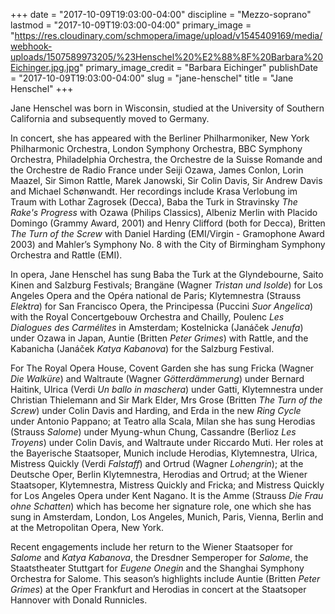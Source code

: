 +++
date = "2017-10-09T19:03:00-04:00"
discipline = "Mezzo-soprano"
lastmod = "2017-10-09T19:03:00-04:00"
primary_image = "https://res.cloudinary.com/schmopera/image/upload/v1545409169/media/webhook-uploads/1507589973205/%23Henschel%20%E2%88%8F%20Barbara%20Eichinger.jpg.jpg"
primary_image_credit = "Barbara Eichinger"
publishDate = "2017-10-09T19:03:00-04:00"
slug = "jane-henschel"
title = "Jane Henschel"
+++

Jane Henschel was born in Wisconsin, studied at the University of Southern California and subsequently moved to Germany. 

In concert, she has appeared with the Berliner Philharmoniker, New York Philharmonic Orchestra, London Symphony Orchestra, BBC Symphony Orchestra, Philadelphia Orchestra, the Orchestre de la Suisse Romande and the Orchestre de Radio France under Seiji Ozawa, James Conlon, Lorin Maazel, Sir Simon Rattle, Marek Janowski, Sir Colin Davis, Sir Andrew Davis and Michael Schønwandt. Her recordings include Krasa Verlobung im Traum with Lothar Zagrosek (Decca), Baba the Turk in Stravinsky *The Rake's Progress* with Ozawa (Philips Classics), Albeniz Merlin with Placido Domingo (Grammy Award, 2001) and Henry Clifford (both for Decca), Britten *The Turn of the Screw* with Daniel Harding (EMI/Virgin - Gramophone Award 2003) and Mahler’s Symphony No. 8 with the City of Birmingham Symphony Orchestra and Rattle (EMI).

In opera, Jane Henschel has sung Baba the Turk at the Glyndebourne, Saito Kinen and Salzburg Festivals; Brangäne (Wagner *Tristan und Isolde*) for Los Angeles Opera and the Opéra national de Paris; Klytemnestra (Strauss *Elektra*) for San Francisco Opera, the Principessa (Puccini *Suor Angelica*) with the Royal Concertgebouw Orchestra and Chailly, Poulenc *Les Dialogues des Carmélites* in Amsterdam; Kostelnicka (Janáček *Jenufa*) under Ozawa in Japan, Auntie (Britten *Peter Grimes*) with Rattle, and the Kabanicha (Janáček *Katya Kabanova*) for the Salzburg Festival.  

For The Royal Opera House, Covent Garden she has sung Fricka (Wagner *Die Walküre*) and Waltraute (Wagner *Götterdämmerung*) under Bernard Haitink, Ulrica (Verdi *Un ballo in maschera*) under Gatti, Klytemnestra under Christian Thielemann and Sir Mark Elder, Mrs Grose (Britten *The Turn of the Screw*) under Colin Davis and Harding, and Erda in the new *Ring Cycle* under Antonio Pappano; at Teatro alla Scala, Milan she has sung Herodias (Strauss *Salome*) under Myung-whun Chung, Cassandre (Berlioz *Les Troyens*) under Colin Davis, and Waltraute under Riccardo Muti. Her roles at the Bayerische Staatsoper, Munich include Herodias, Klytemnestra, Ulrica, Mistress Quickly (Verdi *Falstaff*) and Ortrud (Wagner *Lohengrin*); at the Deutsche Oper, Berlin Klytemnestra, Herodias and Ortrud; at the Wiener Staatsoper, Klytemnestra, Mistress Quickly and Fricka; and Mistress Quickly for Los Angeles Opera under Kent Nagano. It is the Amme (Strauss *Die Frau ohne Schatten*) which has become her signature role, one which she has sung in Amsterdam, London, Los Angeles, Munich, Paris, Vienna, Berlin and at the Metropolitan Opera, New York.

Recent engagements include her return to the Wiener Staatsoper for *Salome* and *Katya Kabanova*, the Dresdner Semperoper for *Salome*, the Staatstheater Stuttgart for *Eugene Onegin* and the Shanghai Symphony Orchestra for Salome.  This season’s highlights include Auntie (Britten *Peter Grimes*) at the Oper Frankfurt and Herodias in concert at the Staatsoper Hannover with Donald Runnicles.
